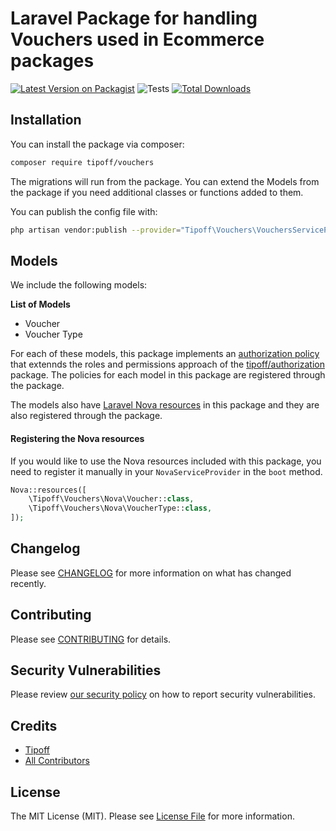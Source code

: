 # Laravel Package for handling Vouchers used in Ecommerce packages

[![Latest Version on Packagist](https://img.shields.io/packagist/v/tipoff/vouchers.svg?style=flat-square)](https://packagist.org/packages/tipoff/vouchers)
![Tests](https://github.com/tipoff/vouchers/workflows/Tests/badge.svg)
[![Total Downloads](https://img.shields.io/packagist/dt/tipoff/vouchers.svg?style=flat-square)](https://packagist.org/packages/tipoff/vouchers)

## Installation

You can install the package via composer:

```bash
composer require tipoff/vouchers
```

The migrations will run from the package. You can extend the Models from the package if you need additional classes or functions added to them.

You can publish the config file with:
```bash
php artisan vendor:publish --provider="Tipoff\Vouchers\VouchersServiceProvider" --tag="vouchers-config"
```

## Models

We include the following models:

**List of Models**

- Voucher
- Voucher Type

For each of these models, this package implements an [authorization policy](https://laravel.com/docs/8.x/authorization) that extennds the roles and permissions approach of the [tipoff/authorization](https://github.com/tipoff/authorization) package. The policies for each model in this package are registered through the package.

The models also have [Laravel Nova resources](https://nova.laravel.com/docs/3.0/resources/) in this package and they are also registered through the package.

#### Registering the Nova resources

If you would like to use the Nova resources included with this package, you need to register it manually in your `NovaServiceProvider` in the `boot` method.

```php
Nova::resources([
    \Tipoff\Vouchers\Nova\Voucher::class,
    \Tipoff\Vouchers\Nova\VoucherType::class,
]);
```

## Changelog

Please see [CHANGELOG](CHANGELOG.md) for more information on what has changed recently.

## Contributing

Please see [CONTRIBUTING](.github/CONTRIBUTING.md) for details.

## Security Vulnerabilities

Please review [our security policy](../../security/policy) on how to report security vulnerabilities.

## Credits

- [Tipoff](https://github.com/tipoff)
- [All Contributors](../../contributors)

## License

The MIT License (MIT). Please see [License File](LICENSE.md) for more information.
